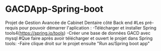 # GACDApp-Spring-boot
Projet de Gestion Avancée de Cabinet Dentaire côté Back end
#Les pré-requis pour pouvoir démarrer l'aplication : 
-Télécharger et installer Spring tools4(https://spring.io/tools)
-Créer une base de données GACD avec mysql
#Que faire après avoir télécharger et ouvert le projet dans Spring tools:
-Faire clique droit sur le projet ensuite "Run as/Spring boot app"
